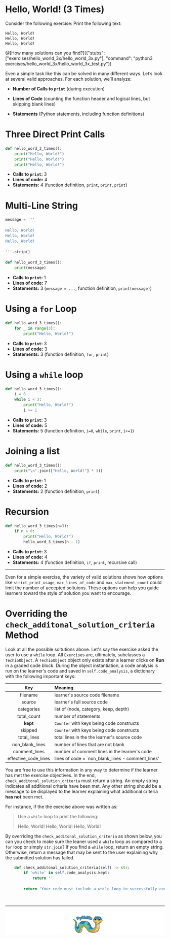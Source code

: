 # Hello, World! (3 Times)

Consider the following exercise: Print the following text:

```text
Hello, World!
Hello, World!
Hello, World!
```

@[How many solutions can you find?]({"stubs": ["exercises/hello_world_3x/hello_world_3x.py"], "command": "python3 exercises/hello_world_3x/hello_world_3x_test.py"})

Even a simple task like this can be solved in many different ways. Let’s look at several valid approaches. For each solution, we’ll analyze: 

* **Number of Calls to `print`** (during execution)

* **Lines of Code** (counting the function header and logical lines, but skipping blank lines)

* **Statements** (Python statements, including function definitions)

# Three Direct Print Calls

```python
def hello_word_3_times():
    print("Hello, World!")
    print("Hello, World!")
    print("Hello, World!")
```

* **Calls to `print`:** 3
* **Lines of code:** 4
* **Statements:** 4 (function definition, `print`, `print`, `print`)

# Multi-Line String

```python
message = '''

Hello, World!
Hello, World!
Hello, World!

'''.strip()

def hello_word_3_times():
    print(message)
```

* **Calls to `print`:** 1
* **Lines of code:** 7
* **Statements:** 3 (`message = ...`, function definition, `print(message)`)

# Using a `for` Loop

```python
def hello_word_3_times():
    for _ in range(3):
        print("Hello, World!")
```

* **Calls to `print`:** 3
* **Lines of code:** 3
* **Statements:** 3 (function definition, `for`, `print`)

# Using a `while` loop

```python
def hello_word_3_times():
    i = 0
    while i < 3:
        print("Hello, World!")
        i += 1
```

* **Calls to `print`:** 3
* **Lines of code:** 5
* **Statements:** 5 (function definition, `i=0`, `while`, `print`, `i+=1`)

# Joining a list

```python
def hello_word_3_times():
    print("\n".join(["Hello, World!"] * 3))
```

* **Calls to `print`:** 1
* **Lines of code:** 2
* **Statements:** 2 (function definition, `print`)

# Recursion

```python
def hello_word_3_times(n=3):
    if n > 0:
        print("Hello, World!")
        hello_word_3_times(n - 1)
```

* **Calls to `print`:** 3
* **Lines of code:** 4
* **Statements:** 4 (function definition, `if`, `print`, recursive call)

---

Even for a simple exercise, the variety of valid solutions shows how options like `strict_print_usage`, `max_lines_of_code` and `max_statement_count` could limit the number of accepted soltuions. These options can help you guide learners toward the style of solution you want to encourage.







# Overriding the `check_additonal_solution_criteria` Method

Look at all the possible soltutions above. Let's say the exercise asked the user to use a `while` loop. All `Exercise`s are, ultimately, subclasses a `TechioObject`. A `TechioObject` object only exists after a learner clicks on **Run** in a graded code block. During the object instantiation, a code analysis is run on the learner's code and saved in `self.code_analysis`, a dictionary with the following important keys:

| Key | Meaning |
|:---:|:--------|
| filename | learner's source code filename |
| source | learner's full source code |
| categories | list of (node, category, keep, depth) |
| total_count | number of statements |
| **kept** | `Counter` with keys being code constructs |
| skipped | `Counter` with keys being code constructs |
| total_lines | total lines in the the learner's source code |
| non_blank_lines | number of lines that are not blank |
| comment_lines | number of comment lines in the learner's code |
| effective_code_lines | lines of code = `non_blank_lines - comment_lines' |

You are free to use this information in any way to determine if the learner has met the exercise objectives. In the end, `check_additonal_solution_criteria` must return a string. An empty string indicates all additional criteria have been met. Any other string should be a message to be displayed to the learner explaining what additional criteria **has not** been met.

For instance, if the the exercise above was written as:

>Use a `while` loop to print the following:
>
>Hello, World!
>Hello, World!
>Hello, World!

By overriding the `check_additonal_solution_criteria` as shown below, you can you check to make sure the leaner used a `while` loop as compared to a `for` loop or simply `str.join`? If you find a `while` loop, return an empty string. Otherwise, return a message that may be sent to the user explaining why the submitted solution has failed.

```python
    def check_additonal_solution_criteria(self) -> str:
        if 'while' in self.code_analysis.kept:
            return ''

        return 'Your code must include a while loop to successfully complete this exercise.'
```


<BR>

************

[![PySkillz](../../graphics/PySkillzFooter.png)](skillz-catalog)
